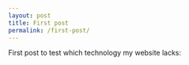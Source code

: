 ```yaml
---
layout: post
title: First post
permalink: /first-post/
---
```


First post to test which technology my website lacks:
